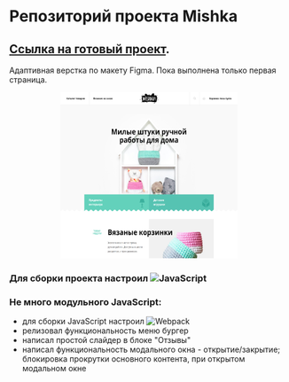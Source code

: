 # Репозиторий проекта Mishka
## <a href="https://askomarov.github.io/mishka/" target="_blank">Ссылка на готовый проект</a>.
Адаптивная верстка по макету Figma.
Пока выполнена только первая страница.
<p align="center">
<img src="source/og-site-img.png" alt="изображение главной страницы" width="320" height="300"/>
</p>

### Для сборки проекта настроил <img alt="JavaScript" src="http://img.shields.io/badge/-Gulp-CF4647?style=flat-square&logo=gulp&logoColor=white"/>

### Не много модульного JavaScript:
- для сборки JavaScript настроил <img alt="Webpack" src="https://img.shields.io/badge/-Webpack-8DD6F9?style=flat-square&logo=webpack&logoColor=white" />
- релизовал функциональность меню бургер
- написал простой слайдер в блоке "Отзывы"
- написал функциональность модального окна - открытие/закрытие; блокировка прокрутки основного контента, при открытом модальном окне

